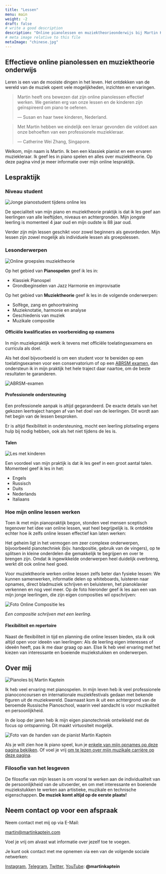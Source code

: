 ```yaml
---
title: "Lessen"
menu: main
weight: -2
draft: false
# write a good description
description: "Online pianolessen en muziektheorieonderwijs bij Martin Kaptein. De lessen zijn bedoeld voor mensen van alle leeftijden, niveaus en achtergronden. Martin geeft les in piano, muziektheorie, zang en compositie."
# meta image relative to this file
metaImage: "chinese.jpg" 
---
```



## Effectieve online pianolessen en muziektheorie onderwijs

Leren is een van de mooiste dingen in het leven.
Het ontdekken van de wereld van de muziek opent vele mogelijkheden, inzichten en ervaringen.

> Martin heeft ons bewezen dat zijn online pianolessen effectief werken. We genieten erg van onze lessen en de kinderen zijn geïnspireerd om piano te oefenen.
>
> — Susan en haar twee kinderen, Nederland.

> Met Martin hebben we eindelijk een leraar gevonden die voldoet aan onze behoeften van een professionele muziekleraar.
>
> — Catherine Wei Zhang, Singapore.

Welkom, mijn naam is Martin.
Ik ben een klassiek pianist en een ervaren muziekleraar.
Ik geef les in piano spelen en alles over muziektheorie.
Op deze pagina vind je meer informatie over mijn online lespraktijk.

## Lespraktijk

### Niveau student

![Jonge pianostudent tijdens online les](timo.jpg)

De specialiteit van mijn piano en muziektheorie praktijk is dat ik les geef aan leerlingen van alle leeftijden, niveaus en achtergronden.
Mijn jongste leerling is momenteel 4 jaar oud en mijn oudste is 88 jaar oud.

Verder zijn mijn lessen geschikt voor zowel beginners als gevorderden.
Mijn lessen zijn zowel mogelijk als individuele lessen als groepslessen.

### Lesonderwerpen

![Online groepsles muziektheorie](chinese.jpg)

Op het gebied van **Pianospelen** geef ik les in:

- Klassiek Pianospel
- Grondbeginselen van Jazz Harmonie en improvisatie

Op het gebied van **Muziektheorie** geef ik les in de volgende onderwerpen:

- Solfège, zang en gehoortraining
- Muzieknotatie, harmonie en analyse
- Geschiedenis van muziek
- Muzikale compositie

#### Officiële kwalificaties en voorbereiding op examens

In mijn muziekpraktijk werk ik tevens met officiële toelatingsexamens en curricula als doel.

Als het doel bijvoorbeeld is om een student voor te bereiden op een toelatingsexamen voor een conservatorium of op een [ABRSM examen](https://gb.abrsm.org/en/our-exams/music-theory-exams/), dan ondersteun ik in mijn praktijk het hele traject daar naartoe, om de beste resultaten te garanderen.

![ABRSM-examen](abrsm.jpg)

#### Professionele ondersteuning

Een professionele aanpak is altijd gegarandeerd.
De exacte details van het gekozen leertraject hangen af van het doel van de leerlingen.
Dit wordt aan het begin van de lessen besproken.

Er is altijd flexibiliteit in ondersteuning, mocht een leerling plotseling ergens hulp bij nodig hebben, ook als het niet tijdens de les is.

#### Talen

![Les met kinderen](lesson-borodino.jpg)

Een voordeel van mijn praktijk is dat ik les geef in een groot aantal talen.
Momenteel geef ik les in het:

- Engels
- Russisch
- Duits
- Nederlands
- Italiaans

### Hoe mijn online lessen werken

Toen ik met mijn pianopraktijk begon, stonden veel mensen sceptisch tegenover het idee van online lessen, wat heel begrijpelijk is.
Ik ontdekte echter hoe ik zelfs online lessen effectief kan laten werken:

Het geheim ligt in het vermogen om zeer complexe onderwerpen, bijvoorbeeld pianotechniek (bijv. handpositie, gebruik van de vingers), op te splitsen in kleine onderdelen die gemakkelijk te begrijpen en over te brengen zijn.
Omdat ik ingewikkelde onderwerpen heel duidelijk overbreng, werkt dit ook online heel goed.

Voor muziektheorie werken online lessen zelfs beter dan fysieke lessen:
We kunnen samenwerken, informatie delen op whiteboards, luisteren naar opnames, direct bladmuziek schrijven en beluisteren, het pianoklavier verkennen en nog veel meer.
Op de foto hieronder geef ik les aan een van mijn jonge leerlingen, die zijn eigen composities wil opschrijven:

![Foto Online Compositie les](cas.jpg)

*Een compositie schrijven met een leerling.*

#### Flexibiliteit en repertoire

Naast de flexibiliteit in tijd en planning die online lessen bieden, sta ik ook altijd open voor ideeën van leerlingen:
Als de leerling eigen interesses of ideeën heeft, pas ik me daar graag op aan.
Else Ik heb veel ervaring met het kiezen van interessante en boeiende muziekstukken en onderwerpen.

## Over mij

![Pianoles bij Martin Kaptein](piano-lessons-with-martin-1.jpg)

Ik heb veel ervaring met pianospelen.
In mijn leven heb ik veel professionele pianoconcoursen en internationale muziekfestivals gedaan met bekende figuren uit de muziekwereld.
Daarnaast kom ik uit een achtergrond van de beroemde Russische Pianoschool, waarin veel aandacht is voor muzikaliteit en persoonlijkheid.

In de loop der jaren heb ik mijn eigen pianotechniek ontwikkeld met de focus op ontspanning.
Dit maakt virtuositeit mogelijk.

![Foto van de handen van de pianist Martin Kaptein](hands-pianist-closeup-hr-co.jpg)

Als je wilt zien hoe ik piano speel, kun je [enkele van mijn opnames op deze pagina bekijken](/media/).
Of voel je vrij [om te lezen over mijn muzikale carrière op deze pagina](/piano/).

### Filosofie van het lesgeven

De filosofie van mijn lessen is om vooral te werken aan de individualiteit van de persoonlijkheid van de uitvoerder, en om met interessante en boeiende muziekstukken te werken aan artistieke, muzikale en technische eigenschappen.
**De muziek komt altijd op de eerste plaats!**

## Neem contact op voor een afspraak

Neem contact met mij op via E-Mail:

[martin@martinkaptein.com](mailto:martin@martinkaptein.com)

Voel je vrij om alvast wat informatie over jezelf toe te voegen.

Je kunt ook contact met me opnemen via een van de volgende sociale netwerken:

[Instagram](https://www.instagram.com/martinkaptein/), [Telegram](https://t.me/martinkaptein), [Twitter](https://twitter.com/MartinKaptein), [YouTube](https://www.youtube.com/@martinkaptein): **@martinkaptein**
